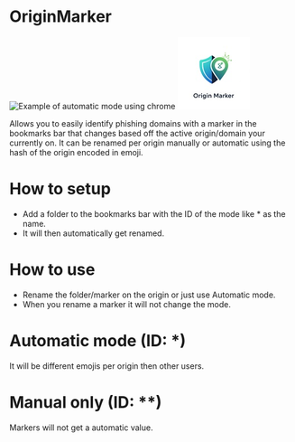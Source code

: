 # OriginMarker

![Example of automatic mode using chrome](Chrome.png) ![icon](icon.jpg) 

Allows you to easily identify phishing domains with a marker in the bookmarks bar that changes based off the active origin/domain your currently on.
It can be renamed per origin manually or automatic using the hash of the origin encoded in emoji.

# How to setup

- Add a folder to the bookmarks bar with the ID of the mode like \* as the name.
- It will then automatically get renamed.

# How to use

- Rename the folder/marker on the origin or just use Automatic mode.
- When you rename a marker it will not change the mode.

# Automatic mode (ID: \*)

It will be different emojis per origin then other users.

# Manual only (ID: \*\*)

Markers will not get a automatic value.
